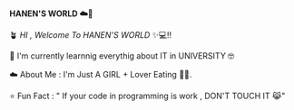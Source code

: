 **HANEN'S WORLD ☁️🦩**

🪴 *HI , Welcome To HANEN'S WORLD* ✨💻!!

🌱 I'm currently learnnig everythig about IT in UNIVERSITY 🤓

☁️ About Me : I'm Just A GIRL + Lover Eating 🎀🧁.

⭐ Fun Fact : " If your code in programming is work , DON'T TOUCH IT 😹"

